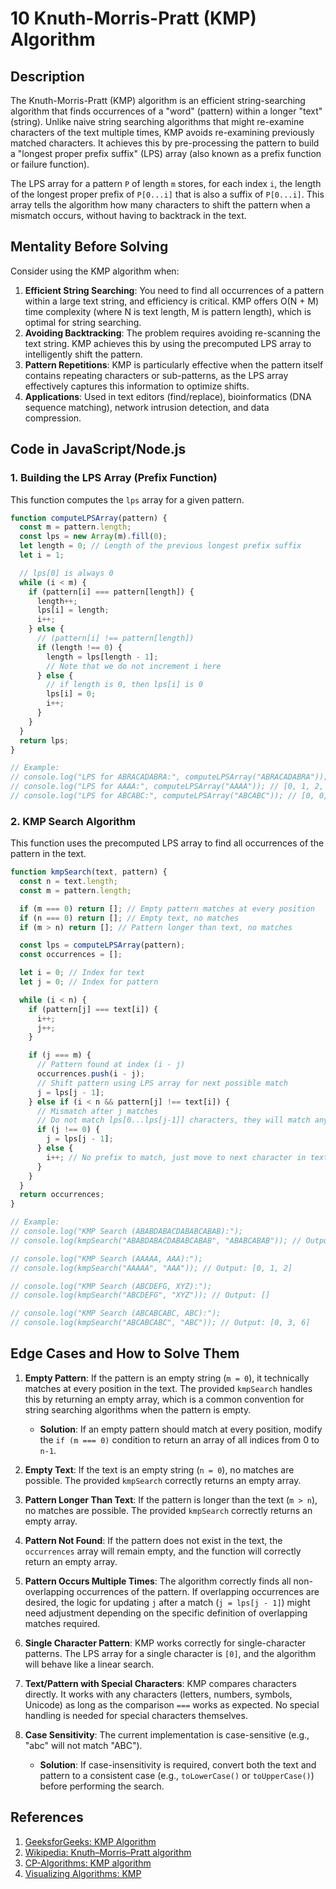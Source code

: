 # 10 Knuth-Morris-Pratt (KMP) Algorithm

## Description

The Knuth-Morris-Pratt (KMP) algorithm is an efficient string-searching algorithm that finds occurrences of a "word" (pattern) within a longer "text" (string). Unlike naive string searching algorithms that might re-examine characters of the text multiple times, KMP avoids re-examining previously matched characters. It achieves this by pre-processing the pattern to build a "longest proper prefix suffix" (LPS) array (also known as a prefix function or failure function).

The LPS array for a pattern `P` of length `m` stores, for each index `i`, the length of the longest proper prefix of `P[0...i]` that is also a suffix of `P[0...i]`. This array tells the algorithm how many characters to shift the pattern when a mismatch occurs, without having to backtrack in the text.

## Mentality Before Solving

Consider using the KMP algorithm when:

1.  **Efficient String Searching**: You need to find all occurrences of a pattern within a large text string, and efficiency is critical. KMP offers O(N + M) time complexity (where N is text length, M is pattern length), which is optimal for string searching.
2.  **Avoiding Backtracking**: The problem requires avoiding re-scanning the text string. KMP achieves this by using the precomputed LPS array to intelligently shift the pattern.
3.  **Pattern Repetitions**: KMP is particularly effective when the pattern itself contains repeating characters or sub-patterns, as the LPS array effectively captures this information to optimize shifts.
4.  **Applications**: Used in text editors (find/replace), bioinformatics (DNA sequence matching), network intrusion detection, and data compression.

## Code in JavaScript/Node.js

### 1. Building the LPS Array (Prefix Function)

This function computes the `lps` array for a given pattern.

```javascript
function computeLPSArray(pattern) {
  const m = pattern.length;
  const lps = new Array(m).fill(0);
  let length = 0; // Length of the previous longest prefix suffix
  let i = 1;

  // lps[0] is always 0
  while (i < m) {
    if (pattern[i] === pattern[length]) {
      length++;
      lps[i] = length;
      i++;
    } else {
      // (pattern[i] !== pattern[length])
      if (length !== 0) {
        length = lps[length - 1];
        // Note that we do not increment i here
      } else {
        // if length is 0, then lps[i] is 0
        lps[i] = 0;
        i++;
      }
    }
  }
  return lps;
}

// Example:
// console.log("LPS for ABRACADABRA:", computeLPSArray("ABRACADABRA")); // [0, 0, 0, 1, 0, 1, 2, 3, 4, 5, 6]
// console.log("LPS for AAAA:", computeLPSArray("AAAA")); // [0, 1, 2, 3]
// console.log("LPS for ABCABC:", computeLPSArray("ABCABC")); // [0, 0, 0, 1, 2, 3]
```

### 2. KMP Search Algorithm

This function uses the precomputed LPS array to find all occurrences of the pattern in the text.

```javascript
function kmpSearch(text, pattern) {
  const n = text.length;
  const m = pattern.length;

  if (m === 0) return []; // Empty pattern matches at every position
  if (n === 0) return []; // Empty text, no matches
  if (m > n) return []; // Pattern longer than text, no matches

  const lps = computeLPSArray(pattern);
  const occurrences = [];

  let i = 0; // Index for text
  let j = 0; // Index for pattern

  while (i < n) {
    if (pattern[j] === text[i]) {
      i++;
      j++;
    }

    if (j === m) {
      // Pattern found at index (i - j)
      occurrences.push(i - j);
      // Shift pattern using LPS array for next possible match
      j = lps[j - 1];
    } else if (i < n && pattern[j] !== text[i]) {
      // Mismatch after j matches
      // Do not match lps[0...lps[j-1]] characters, they will match anyway
      if (j !== 0) {
        j = lps[j - 1];
      } else {
        i++; // No prefix to match, just move to next character in text
      }
    }
  }
  return occurrences;
}

// Example:
// console.log("KMP Search (ABABDABACDABABCABAB):");
// console.log(kmpSearch("ABABDABACDABABCABAB", "ABABCABAB")); // Output: [10]

// console.log("KMP Search (AAAAA, AAA):");
// console.log(kmpSearch("AAAAA", "AAA")); // Output: [0, 1, 2]

// console.log("KMP Search (ABCDEFG, XYZ):");
// console.log(kmpSearch("ABCDEFG", "XYZ")); // Output: []

// console.log("KMP Search (ABCABCABC, ABC):");
// console.log(kmpSearch("ABCABCABC", "ABC")); // Output: [0, 3, 6]
```

## Edge Cases and How to Solve Them

1.  **Empty Pattern**: If the pattern is an empty string (`m = 0`), it technically matches at every position in the text. The provided `kmpSearch` handles this by returning an empty array, which is a common convention for string searching algorithms when the pattern is empty.

    *   **Solution**: If an empty pattern should match at every position, modify the `if (m === 0)` condition to return an array of all indices from 0 to `n-1`.

2.  **Empty Text**: If the text is an empty string (`n = 0`), no matches are possible. The provided `kmpSearch` correctly returns an empty array.

3.  **Pattern Longer Than Text**: If the pattern is longer than the text (`m > n`), no matches are possible. The provided `kmpSearch` correctly returns an empty array.

4.  **Pattern Not Found**: If the pattern does not exist in the text, the `occurrences` array will remain empty, and the function will correctly return an empty array.

5.  **Pattern Occurs Multiple Times**: The algorithm correctly finds all non-overlapping occurrences of the pattern. If overlapping occurrences are desired, the logic for updating `j` after a match (`j = lps[j - 1]`) might need adjustment depending on the specific definition of overlapping matches required.

6.  **Single Character Pattern**: KMP works correctly for single-character patterns. The LPS array for a single character is `[0]`, and the algorithm will behave like a linear search.

7.  **Text/Pattern with Special Characters**: KMP compares characters directly. It works with any characters (letters, numbers, symbols, Unicode) as long as the comparison `===` works as expected. No special handling is needed for special characters themselves.

8.  **Case Sensitivity**: The current implementation is case-sensitive (e.g., "abc" will not match "ABC").

    *   **Solution**: If case-insensitivity is required, convert both the text and pattern to a consistent case (e.g., `toLowerCase()` or `toUpperCase()`) before performing the search.

## References

1.  [GeeksforGeeks: KMP Algorithm](https://www.geeksforgeeks.org/kmp-algorithm-for-pattern-searching/)
2.  [Wikipedia: Knuth–Morris–Pratt algorithm](https://en.wikipedia.org/wiki/Knuth%E2%80%93Morris%E2%80%93Pratt_algorithm)
3.  [CP-Algorithms: KMP algorithm](https://cp-algorithms.com/string/kmp.html)
4.  [Visualizing Algorithms: KMP](https://www.cs.usfca.edu/~galles/visualization/KMP.html)


